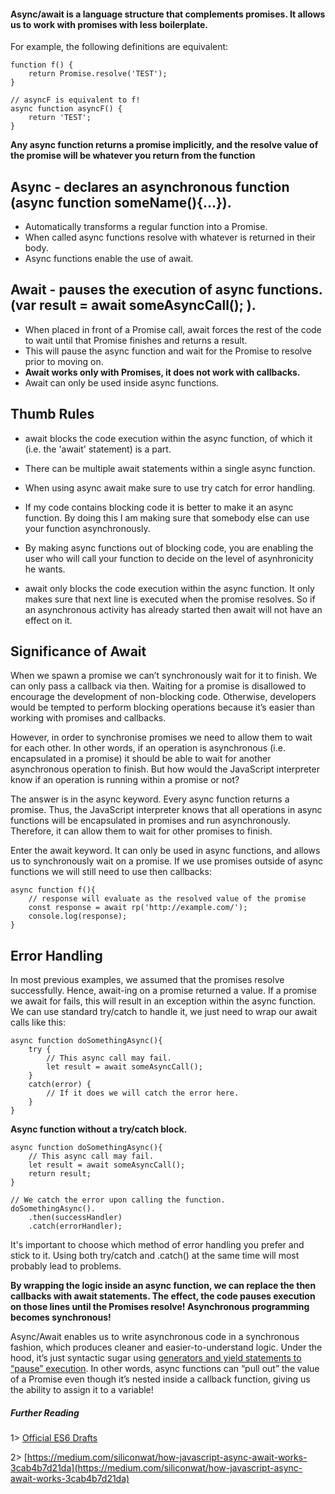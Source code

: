 #### Async/await is a language structure that complements promises. It allows us to work with promises with less boilerplate.

For example, the following definitions are equivalent:

```
function f() {
    return Promise.resolve('TEST');
}

// asyncF is equivalent to f!
async function asyncF() {
    return 'TEST';
}
```

**Any async function returns a promise implicitly, and the resolve value of the promise will be whatever you return from the function**

## Async - declares an asynchronous function (async function someName(){...}).

- Automatically transforms a regular function into a Promise.
- When called async functions resolve with whatever is returned in their body.
- Async functions enable the use of await.

## Await - pauses the execution of async functions. (var result = await someAsyncCall(); ).

- When placed in front of a Promise call, await forces the rest of the code to wait until that Promise finishes and returns a result.
- This will pause the async function and wait for the Promise to resolve prior to moving on.
- **Await works only with Promises, it does not work with callbacks.**
- Await can only be used inside async functions.

## Thumb Rules

- await blocks the code execution within the async function, of which it (i.e. the 'await' statement) is a part.

- There can be multiple await statements within a single async function.

- When using async await make sure to use try catch for error handling.

- If my code contains blocking code it is better to make it an async function. By doing this I am making sure that somebody else can use your function asynchronously.

- By making async functions out of blocking code, you are enabling the user who will call your function to decide on the level of asynhronicity he wants.

- await only blocks the code execution within the async function. It only makes sure that next line is executed when the promise resolves. So if an asynchronous activity has already started then await will not have an effect on it.

## Significance of Await

When we spawn a promise we can’t synchronously wait for it to finish. We can only pass a callback via then. Waiting for a promise is disallowed to encourage the development of non-blocking code. Otherwise, developers would be tempted to perform blocking operations because it’s easier than working with promises and callbacks.

However, in order to synchronise promises we need to allow them to wait for each other. In other words, if an operation is asynchronous (i.e. encapsulated in a promise) it should be able to wait for another asynchronous operation to finish. But how would the JavaScript interpreter know if an operation is running within a promise or not?

The answer is in the async keyword. Every async function returns a promise. Thus, the JavaScript interpreter knows that all operations in async functions will be encapsulated in promises and run asynchronously. Therefore, it can allow them to wait for other promises to finish.

Enter the await keyword. It can only be used in async functions, and allows us to synchronously wait on a promise. If we use promises outside of async functions we will still need to use then callbacks:

```
async function f(){
    // response will evaluate as the resolved value of the promise
    const response = await rp('http://example.com/');
    console.log(response);
}
```

## Error Handling

In most previous examples, we assumed that the promises resolve successfully. Hence, await-ing on a promise returned a value. If a promise we await for fails, this will result in an exception within the async function. We can use standard try/catch to handle it, we just need to wrap our await calls like this:

```
async function doSomethingAsync(){
    try {
        // This async call may fail.
        let result = await someAsyncCall();
    }
    catch(error) {
        // If it does we will catch the error here.
    }
}
```

**Async function without a try/catch block.**

```
async function doSomethingAsync(){
    // This async call may fail.
    let result = await someAsyncCall();
    return result;
}

// We catch the error upon calling the function.
doSomethingAsync().
    .then(successHandler)
    .catch(errorHandler);
```

It's important to choose which method of error handling you prefer and stick to it. Using both try/catch and .catch() at the same time will most probably lead to problems.

**By wrapping the logic inside an async function, we can replace the then callbacks with await statements. The effect, the code pauses execution on those lines until the Promises resolve! Asynchronous programming becomes synchronous!**

Async/Await enables us to write asynchronous code in a synchronous fashion, which produces cleaner and easier-to-understand logic. Under the hood, it’s just syntactic sugar using [generators and yield statements to “pause” execution](https://tc39.github.io/ecmascript-asyncawait/#async-function-definitions). In other words, async functions can “pull out” the value of a Promise even though it’s nested inside a callback function, giving us the ability to assign it to a variable!

##### Further Reading

1> [Official ES6 Drafts](https://tc39.github.io/ecmascript-asyncawait/#async-function-definitions)

2> [https://medium.com/siliconwat/how-javascript-async-await-works-3cab4b7d21da](https://medium.com/siliconwat/how-javascript-async-await-works-3cab4b7d21da)
